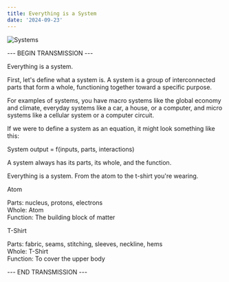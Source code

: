 ```yaml
---
title: Everything is a System
date: '2024-09-23'
---
```


![Systems](/images/everything-is-a-system.jpg)

--- BEGIN TRANSMISSION ---

Everything is a system.

First, let's define what a system is. A system is a group of interconnected parts that form a whole, functioning together toward a specific purpose.

For examples of systems, you have macro systems like the global economy and climate, everyday systems like a car, a house, or a computer, and micro systems like a cellular system or a computer circuit. 

If we were to define a system as an equation, it might look something like this:

System output = f(inputs, parts, interactions)

A system always has its parts, its whole, and the function.

Everything is a system. From the atom to the t-shirt you're wearing. 

Atom 

Parts: nucleus, protons, electrons \
Whole: Atom \
Function: The building block of matter

T-Shirt

Parts: fabric, seams, stitching, sleeves, neckline, hems \
Whole: T-Shirt \
Function: To cover the upper body



--- END TRANSMISSION ---
